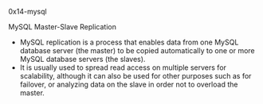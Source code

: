 0x14-mysql

MySQL Master-Slave Replication


*  MySQL replication is a process that enables data from one MySQL database server (the master) to be copied automatically to one or more MySQL database servers (the slaves).
* It is usually used to spread read access on multiple servers for scalability, although it can also be used for other purposes such as for failover, or analyzing data on the slave in order not to overload the master.

